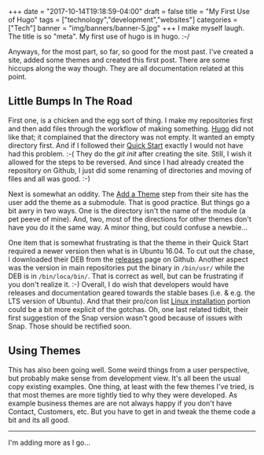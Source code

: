 +++
date = "2017-10-14T19:18:59-04:00"
draft = false
title = "My First Use of Hugo"
tags = ["technology","development","websites"]
categories = ["Tech"]
banner = "img/banners/banner-5.jpg"
+++
I make myself laugh.  The title is so "meta".  My first use of hugo is in hugo.  :-/  

Anyways, for the most part, so far, so good for the most past.  I've created a site, added some themes and created this first post.  There are some hiccups along the way though.  They are all documentation related at this point.

## Little Bumps In The Road

First one, is a chicken and the egg sort of thing.  I make my repositories first and then add files through the workflow of making something.  [Hugo](https://gohugo.io/) did not like that; it complained that the directory was not empty.  It wanted an empty directory first.  And if I followed their [Quick Start](https://gohugo.io/getting-started/quick-start/) exactly I would not have had this problem.  :-(  They do the *git init* after creating the site.  Still, I wish it allowed for the steps to be reversed.  And since I had already created the repository on Github, I just did some renaming of directories and moving of files and all was good.  :-)

Next is somewhat an oddity.  The [Add a Theme](https://gohugo.io/getting-started/quick-start/#step-3-add-a-theme) step from their site has the user add the theme as a submodule.  That is good practice.  But things go a bit awry in two ways.  One is the directory isn't the name of the module (a pet peeve of mine).  And, two, most of the directions for other themes don't have you do it the same way.  A minor thing, but could confuse a newbie...

One item that is somewhat frustrating is that the theme in their Quick Start required a newer version then what is in Ubuntu 16.04.  To cut out the chase, I downloaded their DEB from the [releases](https://github.com/gohugoio/hugo/releases) page on Github.  Another aspect was the version in main repositories put the binary in `/bin/usr/` while the DEB is in `/bin/loca/bin/`.  That is correct as well, but can be frustrating if you don't realize it.  :-)  Overall, I do wish that developers would have releases and documentation geared towards the stable bases (i.e. & e.g. the LTS version of Ubuntu).  And that their pro/con list [Linux installation](https://gohugo.io/getting-started/installing/#linux) portion could be a bit more explicit of the gotchas.  Oh, one last related tidbit, their first suggestion of the Snap version wasn't good because of issues with Snap.  Those should be rectified soon.  

## Using Themes

This has also been going well.  Some weird things from a user perspective, but probably make sense from development view.  It's all been the usual copy existing examples.  One thing, at least with the few themes I've tried, is that most themes are more tightly tied to why they were developed.  As example business themes are are not always happy if you don't have Contact, Customers, etc.  But you have to get in and tweak the theme code a bit and its all good.  

---

I'm adding more as I go...
